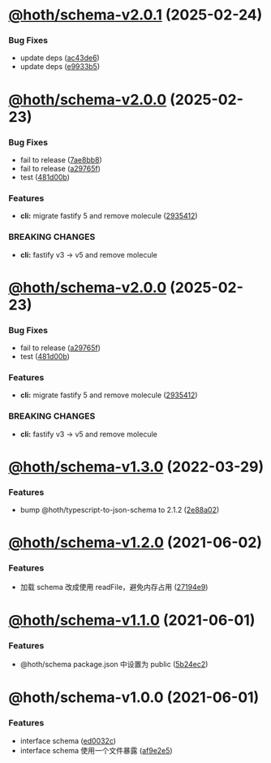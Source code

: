 # [@hoth/schema-v2.0.1](https://github.com/searchfe/hoth/compare/@hoth/schema-v2.0.0...@hoth/schema-v2.0.1) (2025-02-24)


### Bug Fixes

* update deps ([ac43de6](https://github.com/searchfe/hoth/commit/ac43de6cdf4c5768070b0500dfe90ac77309831b))
* update deps ([e9933b5](https://github.com/searchfe/hoth/commit/e9933b580217e516af15418e8b541497b3a8954f))

# [@hoth/schema-v2.0.0](https://github.com/searchfe/hoth/compare/@hoth/schema-v1.3.0...@hoth/schema-v2.0.0) (2025-02-23)


### Bug Fixes

* fail to release ([7ae8bb8](https://github.com/searchfe/hoth/commit/7ae8bb8753323aad906ff3f13967f937167fdafa))
* fail to release ([a29765f](https://github.com/searchfe/hoth/commit/a29765f18b440f85ef35c119e3699efbebe3c5d1))
* test ([481d00b](https://github.com/searchfe/hoth/commit/481d00b232ee932084ca716710807c5061d31cfc))


### Features

* **cli:** migrate fastify 5 and remove molecule ([2935412](https://github.com/searchfe/hoth/commit/29354121d6b067e0cde4dfa4a2acb0ff51cd381b))


### BREAKING CHANGES

* **cli:** fastify v3 -> v5 and remove molecule

# [@hoth/schema-v2.0.0](https://github.com/searchfe/hoth/compare/@hoth/schema-v1.3.0...@hoth/schema-v2.0.0) (2025-02-23)


### Bug Fixes

* fail to release ([a29765f](https://github.com/searchfe/hoth/commit/a29765f18b440f85ef35c119e3699efbebe3c5d1))
* test ([481d00b](https://github.com/searchfe/hoth/commit/481d00b232ee932084ca716710807c5061d31cfc))


### Features

* **cli:** migrate fastify 5 and remove molecule ([2935412](https://github.com/searchfe/hoth/commit/29354121d6b067e0cde4dfa4a2acb0ff51cd381b))


### BREAKING CHANGES

* **cli:** fastify v3 -> v5 and remove molecule

# [@hoth/schema-v1.3.0](https://github.com/searchfe/hoth/compare/@hoth/schema-v1.2.0...@hoth/schema-v1.3.0) (2022-03-29)


### Features

* bump @hoth/typescript-to-json-schema to 2.1.2 ([2e88a02](https://github.com/searchfe/hoth/commit/2e88a0275ec71588a4a3a7420394cce3c89eafca))

# [@hoth/schema-v1.2.0](https://github.com/searchfe/hoth/compare/@hoth/schema-v1.1.0...@hoth/schema-v1.2.0) (2021-06-02)


### Features

* 加载 schema 改成使用 readFile，避免内存占用 ([27194e9](https://github.com/searchfe/hoth/commit/27194e9eae0d2cc94fa3fc03fe657b582f8c0751))

# [@hoth/schema-v1.1.0](https://github.com/searchfe/hoth/compare/@hoth/schema-v1.0.0...@hoth/schema-v1.1.0) (2021-06-01)


### Features

* @hoth/schema  package.json 中设置为 public ([5b24ec2](https://github.com/searchfe/hoth/commit/5b24ec2fed8642e493eb930c112d5cffbc2ce6b1))

# @hoth/schema-v1.0.0 (2021-06-01)


### Features

* interface schema ([ed0032c](https://github.com/searchfe/hoth/commit/ed0032c648b51f30a55fee107e9d98a6fddc4fbc))
* interface schema 使用一个文件暴露 ([af9e2e5](https://github.com/searchfe/hoth/commit/af9e2e52cac13b91673bdccf41c37d367b177524))
